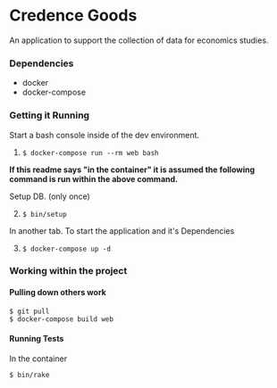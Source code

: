 # Credence Goods

An application to support the collection of data for economics studies.

### Dependencies

* docker
* docker-compose

### Getting it Running

Start a bash console inside of the dev environment.

1. `$ docker-compose run --rm web bash`

**If this readme says "in the container" it is assumed the following command is
run within the above command.**

Setup DB. (only once)

2. `$ bin/setup`

In another tab. To start the application and it's Dependencies

3. `$ docker-compose up -d`

### Working within the project

#### Pulling down others work

    $ git pull
    $ docker-compose build web


#### Running Tests

In the container

    $ bin/rake
